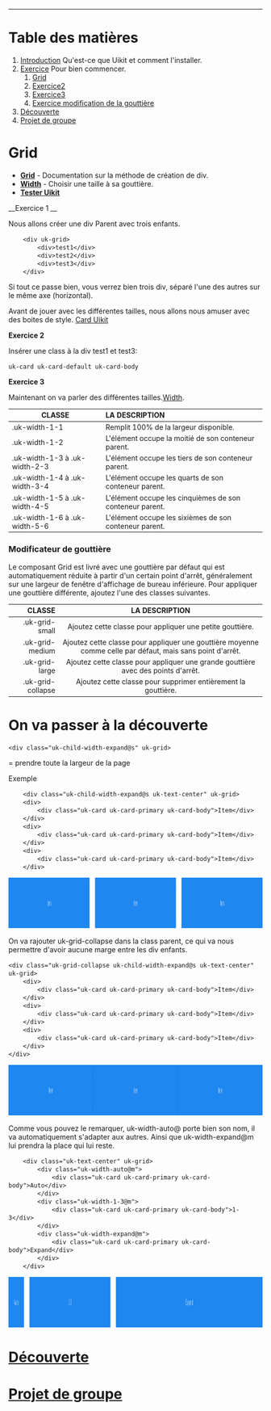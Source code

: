 ---


# Table des matières
1. [Introduction](https://docs.google.com/presentation/d/1ePlkLwS9Ew6DiZe_D98PFSBxpbx93JIVX8h5atwk-Dg/edit?usp=sharing) Qu'est-ce que Uikit et comment l'installer.
2. [Exercice](../Exercice/README.md) Pour bien commencer.
    1. [Grid](#Grid)
    2. [Exercice2](#Exercice2)
    3. [Exercice3](#Exercice3)
    4. [Exercice modification de la gouttière](#Exercice3gouttiere)
3. [Découverte](#decouverte)
4. [Projet de groupe](#Projet)

<a name="Grid"></a>

# Grid

- __[Grid](https://getuikit.com/docs/grid)__ - Documentation sur la méthode de création de div.
- __[Width](https://getuikit.com/docs/width)__ - Choisir une taille à sa gouttière.
- __[Tester Uikit](https://getuikit.com/assets/uikit/tests/)__


<a name="Exercice1"></a>

__Exercice 1 __

Nous allons créer une div Parent avec trois enfants.

```
    <div uk-grid>
        <div>test1</div>
        <div>test2</div>
        <div>test3</div>
    </div>
```

Si tout ce passe bien, vous verrez bien trois div, séparé l'une des autres sur le même axe (horizontal).

Avant de jouer avec les différentes tailles, nous allons nous amuser avec des boites de style. [Card Uikit](https://getuikit.com/docs/card) 


<a name="Exercice2"></a>

__Exercice 2__

Insérer une class à la div test1 et test3:

```
uk-card uk-card-default uk-card-body
```
<a name="Exercice3"></a>

__Exercice 3__

Maintenant on va parler des différentes tailles.[Width](https://getuikit.com/docs/width).


|   CLASSE	                    | LA DESCRIPTION                                           |
| ----------------------------- |:---------------------------------------------------------|
| .uk-width-1-1	                | Remplit 100% de la largeur disponible.                   |
| .uk-width-1-2	                | L'élément occupe la moitié de son conteneur parent.      |
| .uk-width-1-3 à .uk-width-2-3	| L'élément occupe les tiers de son conteneur parent.      |
| .uk-width-1-4 à .uk-width-3-4	| L'élément occupe les quarts de son conteneur parent.     |
| .uk-width-1-5 à .uk-width-4-5	| L'élément occupe les cinquièmes de son conteneur parent. |
| .uk-width-1-6 à .uk-width-5-6	| L'élément occupe les sixièmes de son conteneur parent.   |

<a name="Exercice3gouttiere"></a>

### Modificateur de gouttière


Le composant Grid est livré avec une gouttière par défaut qui est automatiquement réduite à partir d'un certain point d'arrêt, généralement sur une largeur de fenêtre d'affichage de bureau inférieure. Pour appliquer une gouttière différente, ajoutez l'une des classes suivantes.

|CLASSE	            |LA DESCRIPTION                                                                                            |
|------------------:|:--------------------------------------------------------------------------------------------------------:|
|.uk-grid-small	    |Ajoutez cette classe pour appliquer une petite gouttière.                                                 |
|.uk-grid-medium	|Ajoutez cette classe pour appliquer une gouttière moyenne comme celle par défaut, mais sans point d'arrêt.|
|.uk-grid-large	    |Ajoutez cette classe pour appliquer une grande gouttière avec des points d'arrêt.                         |
|.uk-grid-collapse	|Ajoutez cette classe pour supprimer entièrement la gouttière.                                             |

<a name="Decouverte"></a>

# On va passer à la découverte

<a name="Prendrelalargeurdelatoutelapage"></a>

```
<div class="uk-child-width-expand@s" uk-grid>
```

= prendre toute la largeur de la page

Exemple

```
    <div class="uk-child-width-expand@s uk-text-center" uk-grid>
    <div>
        <div class="uk-card uk-card-primary uk-card-body">Item</div>
    </div>
    <div>
        <div class="uk-card uk-card-primary uk-card-body">Item</div>
    </div>
    <div>
        <div class="uk-card uk-card-primary uk-card-body">Item</div>
    </div>
```

<img src="./img/1.png" height="100" />

On va rajouter uk-grid-collapse dans la class parent, ce qui va nous permettre d'avoir aucune marge entre les div enfants.


```
<div class="uk-grid-collapse uk-child-width-expand@s uk-text-center" uk-grid>
    <div>
        <div class="uk-card uk-card-primary uk-card-body">Item</div>
    </div>
    <div>
        <div class="uk-card uk-card-primary uk-card-body">Item</div>
    </div>
    <div>
        <div class="uk-card uk-card-primary uk-card-body">Item</div>
    </div>
</div>
```

<img src="./img/2.png" height="100" />

Comme vous pouvez le remarquer, uk-width-auto@ porte bien son nom, il va automatiquement s'adapter aux autres. Ainsi que uk-width-expand@m lui prendra la place qui lui reste.

```
    <div class="uk-text-center" uk-grid>
        <div class="uk-width-auto@m">
            <div class="uk-card uk-card-primary uk-card-body">Auto</div>
        </div>
        <div class="uk-width-1-3@m">
            <div class="uk-card uk-card-primary uk-card-body">1-3</div>
        </div>
        <div class="uk-width-expand@m">
            <div class="uk-card uk-card-primary uk-card-body">Expand</div>
        </div>
    </div>
```

<img src="./img/3.png" height="100" />


# [Découverte](https://getuikit.com/assets/uikit/tests)

<a name="Projet"></a>

# [Projet de groupe](../Projet)

